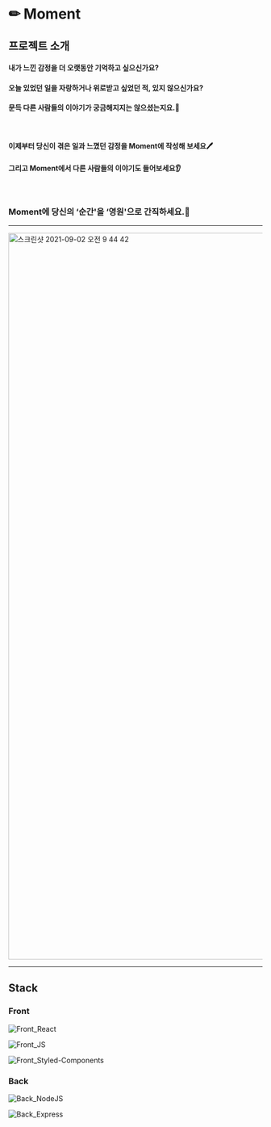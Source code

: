 # ✏ Moment

## 프로젝트 소개

#### 내가 느낀 감정을 더 오랫동안 기억하고 싶으신가요?

#### 오늘 있었던 일을 자랑하거나 위로받고 싶었던 적, 있지 않으신가요?

#### 문득 다른 사람들의 이야기가 궁금해지지는 않으셨는지요.🤔

<br />

#### 이제부터 당신이 겪은 일과 느꼈던 감정을 Moment에 작성해 보세요🖊

#### 그리고 Moment에서 다른 사람들의 이야기도 들어보세요👂

<br />

### Moment에 당신의 ‘순간'을 ‘영원'으로 간직하세요.📖

---

<img width="1440" alt="스크린샷 2021-09-02 오전 9 44 42" src="https://user-images.githubusercontent.com/78544031/131764311-1e699c27-a157-4a76-a429-ac1a77a0ce20.png">

---

## Stack

### Front

![Front_React](https://img.shields.io/badge/FRONT-REACT-blue?style=for-the-badge&logo=react)

![Front_JS](https://img.shields.io/badge/FRONT-JAVASCRIPT-yellow?style=for-the-badge&logo=javascript)

![Front_Styled-Components](https://img.shields.io/badge/FRONT-STYLED%20COMPONENTS-yellow?style=for-the-badge&logo=styled-components)

### Back

![Back_NodeJS](https://img.shields.io/badge/BACK-NODE.JS-green?style=for-the-badge&logo=node.js)

![Back_Express](https://img.shields.io/badge/BACK-EXPRESS-white?style=for-the-badge&logo=express)
